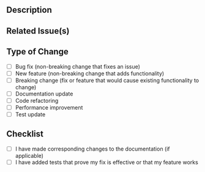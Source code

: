 ## Description

<!-- Provide a brief description of the changes in this PR -->

## Related Issue(s)

<!-- Link to the issue(s) this PR addresses, using hashtag notation: #123 -->

## Type of Change

- [ ] Bug fix (non-breaking change that fixes an issue)
- [ ] New feature (non-breaking change that adds functionality)
- [ ] Breaking change (fix or feature that would cause existing functionality to change)
- [ ] Documentation update
- [ ] Code refactoring
- [ ] Performance improvement
- [ ] Test update

## Checklist

- [ ] I have made corresponding changes to the documentation (if applicable)
- [ ] I have added tests that prove my fix is effective or that my feature works
